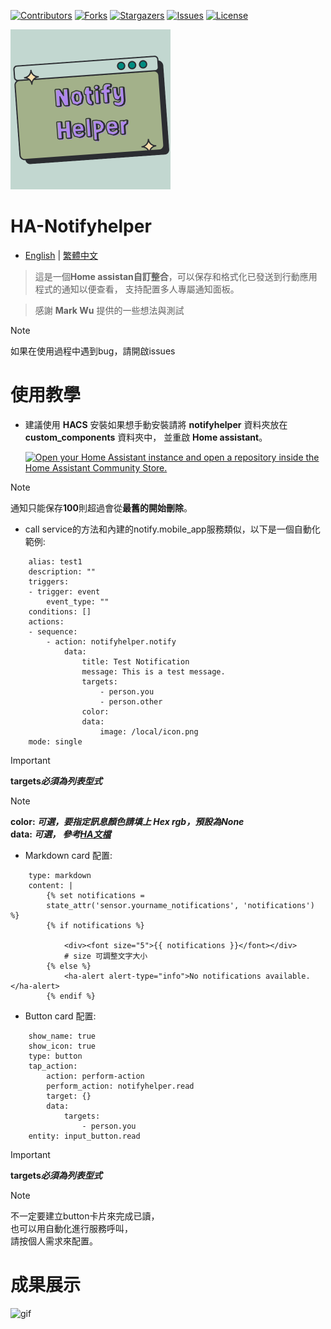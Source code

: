
 [![Contributors][contributors-shield]][contributors-url]
 [![Forks][forks-shield]][forks-url]
 [![Stargazers][stars-shield]][stars-url]
 [![Issues][issues-shield]][issues-url]
 [![License][license-shield]][license-url]

 [contributors-shield]: https://img.shields.io/github/contributors/kukuxx/HA-NotifyHelper.svg?style=for-the-badge
 [contributors-url]: https://github.com/kukuxx/HA-NotifyHelper/graphs/contributors

 [forks-shield]: https://img.shields.io/github/forks/kukuxx/HA-NotifyHelper.svg?style=for-the-badge
 [forks-url]: https://github.com/kukuxx/HA-NotifyHelper/network/members

 [stars-shield]: https://img.shields.io/github/stars/kukuxx/HA-NotifyHelper.svg?style=for-the-badge
 [stars-url]: https://github.com/kukuxx/HA-NotifyHelper/stargazers

 [issues-shield]: https://img.shields.io/github/issues/kukuxx/HA-NotifyHelper.svg?style=for-the-badge
 [issues-url]: https://github.com/kukuxx/HA-NotifyHelper/issues

 [license-shield]: https://img.shields.io/github/license/kukuxx/HA-NotifyHelper.svg?style=for-the-badge
 [license-url]: https://github.com/kukuxx/HA-NotifyHelper/blob/main/LICENSE
 
![image](/doc/icon.png)

# HA-Notifyhelper

- [English](/README.md) | [繁體中文](/doc/README-zh-TW.md)

> 這是一個<b>Home assistan自訂整合</b>，可以保存和格式化已發送到行動應用程式的通知以便查看，
  支持配置多人專屬通知面板。

> 感謝 <b>Mark Wu</b> 提供的一些想法與測試

> [!NOTE]
> 如果在使用過程中遇到bug，請開啟issues

# 使用教學

- 建議使用 <b>HACS</b> 安裝如果想手動安裝請將 <b>notifyhelper</b> 資料夾放在 <br>
  <b>custom_components</b> 資料夾中， 並重啟 <b>Home assistant</b>。

  [![Open your Home Assistant instance and open a repository inside the Home Assistant Community Store.](https://my.home-assistant.io/badges/hacs_repository.svg)](https://my.home-assistant.io/redirect/hacs_repository/?owner=kukuxx&repository=HA-NotifyHelper&category=Integration)

> [!NOTE]
> 通知只能保存<b>100</b>則超過會從<b>最舊的開始刪除</b>。

- call service的方法和內建的notify.mobile_app服務類似，以下是一個自動化範例:
```
    alias: test1
    description: ""
    triggers:
    - trigger: event
        event_type: ""
    conditions: []
    actions:
    - sequence:
        - action: notifyhelper.notify
            data:
                title: Test Notification
                message: This is a test message.
                targets:
                    - person.you
                    - person.other
                color: 
                data:
                    image: /local/icon.png
    mode: single
```
> [!important]
> <b>targets<i>必須為列表型式</i></b>

> [!NOTE]
> <b>color: <i>可選，要指定訊息顏色請填上 Hex rgb，預設為None</i></b><br>
  <b>data: <i>可選， 參考<a href='https://companion.home-assistant.io/docs/notifications/notifications-basic'>HA文檔</a></i></b>
   
- Markdown card 配置:
```
    type: markdown
    content: |
        {% set notifications =
        state_attr('sensor.yourname_notifications', 'notifications') %}
        {% if notifications %}
            
            <div><font size="5">{{ notifications }}</font></div>
            # size 可調整文字大小
        {% else %}
            <ha-alert alert-type="info">No notifications available.</ha-alert>
        {% endif %}
```

- Button card 配置:
```
    show_name: true
    show_icon: true
    type: button
    tap_action:
        action: perform-action
        perform_action: notifyhelper.read
        target: {}
        data:
            targets:
                - person.you
    entity: input_button.read
```
> [!important]
> <b>targets<i>必須為列表型式</i></b>

> [!NOTE]
> 不一定要建立button卡片來完成已讀，<br>
  也可以用自動化進行服務呼叫，<br>
  請按個人需求來配置。    

# 成果展示

![gif](/doc/display.gif)

  

  



